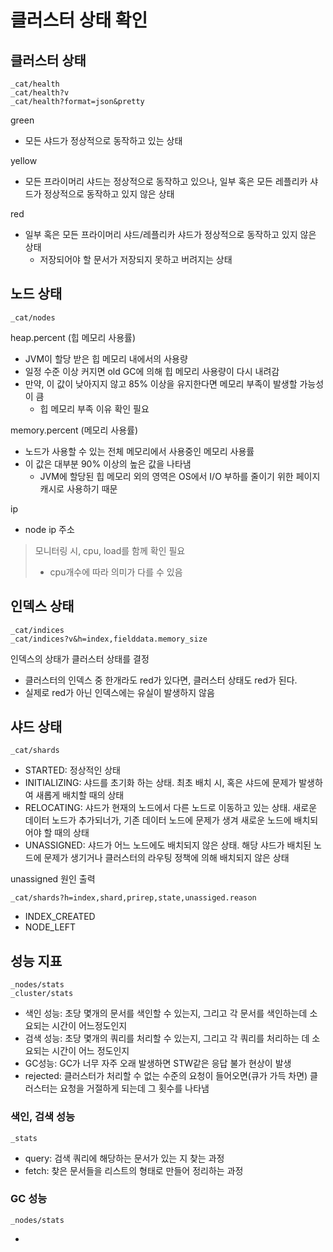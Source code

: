 # 클러스터 상태 확인

## 클러스터 상태
```
_cat/health 
_cat/health?v
_cat/health?format=json&pretty
```

green
- 모든 샤드가 정상적으로 동작하고 있는 상태

yellow
- 모든 프라이머리 샤드는 정상적으로 동작하고 있으나, 일부 혹은 모든 레플리카 샤드가 정상적으로 동작하고 있지 않은 상태

red
- 일부 혹은 모든 프라이머리 샤드/레플리카 샤드가 정상적으로 동작하고 있지 않은 상태
  - 저장되어야 할 문서가 저장되지 못하고 버려지는 상태

## 노드 상태
```
_cat/nodes
```
heap.percent (힙 메모리 사용률)
- JVM이 할당 받은 힙 메모리 내에서의 사용량
- 일정 수준 이상 커지면 old GC에 의해 힙 메모리 사용량이 다시 내려감
- 만약, 이 값이 낮아지지 않고 85% 이상을 유지한다면 메모리 부족이 발생할 가능성이 큼
  - 힙 메모리 부족 이유 확인 필요

memory.percent (메모리 사용률)
- 노드가 사용할 수 있는 전체 메모리에서 사용중인 메모리 사용률
- 이 값은 대부분 90% 이상의 높은 값을 나타냄
  - JVM에 할당된 힙 메모리 외의 영역은 OS에서 I/O 부하를 줄이기 위한 페이지 캐시로 사용하기 때문

ip
- node ip 주소

> 모니터링 시, cpu, load를 함께 확인 필요 
> - cpu개수에 따라 의미가 다를 수 있음

## 인덱스 상태
```
_cat/indices
_cat/indices?v&h=index,fielddata.memory_size
```
인덱스의 상태가 클러스터 상태를 결정
- 클러스터의 인덱스 중 한개라도 red가 있다면, 클러스터 상태도 red가 된다.
- 실제로 red가 아닌 인덱스에는 유실이 발생하지 않음


## 샤드 상태
```
_cat/shards
```
- STARTED: 정상적인 상태
- INITIALIZING: 샤드를 초기화 하는 상태. 최초 배치 시, 혹은 샤드에 문제가 발생하여 새롭게 배치할 때의 상태
- RELOCATING: 샤드가 현재의 노드에서 다른 노드로 이동하고 있는 상태. 새로운 데이터 노드가 추가되너가, 기존 데이터 노드에 문제가 생겨 새로운 노드에 배치되어야 할 때의 상태
- UNASSIGNED: 샤드가 어느 노드에도 배치되지 않은 상태. 해당 샤드가 배치된 노드에 문제가 생기거나 클러스터의 라우팅 정책에 의해 배치되지 않은 상태

unassigned 원인 출력
```
_cat/shards?h=index,shard,prirep,state,unassiged.reason
```
- INDEX_CREATED
- NODE_LEFT

## 성능 지표
```
_nodes/stats
_cluster/stats
```

- 색인 성능: 초당 몇개의 문서를 색인할 수 있는지, 그리고 각 문서를 색인하는데 소요되는 시간이 어느정도인지
- 검색 성능: 초당 몇개의 쿼리를 처리할 수 있는지, 그리고 각 쿼리를 처리하는 데 소요되는 시간이 어느 정도인지
- GC성능: GC가 너무 자주 오래 발생하면 STW같은 응답 불가 현상이 발생
- rejected: 클러스터가 처리할 수 없는 수준의 요청이 들어오면(큐가 가득 차면) 클러스터는 요청을 거절하게 되는데 그 횟수를 나타냄

### 색인, 검색 성능
```
_stats
```
- query: 검색 쿼리에 해당하는 문서가 있는 지 찾는 과정
- fetch: 찾은 문서들을 리스트의 형태로 만들어 정리하는 과정

### GC 성능
```
_nodes/stats
```







- 
